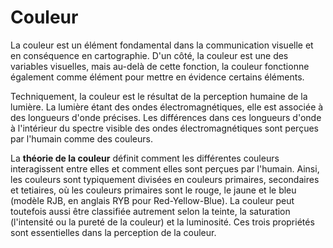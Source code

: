# Couleur

La couleur est un élément fondamental dans la communication visuelle et en conséquence en cartographie. D'un côté, la couleur est une des variables visuelles, mais au-delà de cette fonction, la couleur fonctionne également comme élément pour mettre en évidence certains éléments.

Techniquement, la couleur est le résultat de la perception humaine de la lumière. La lumière étant des ondes électromagnétiques, elle est associée à des longueurs d'onde précises. Les différences dans ces longueurs d'onde à l'intérieur du spectre visible des ondes électromagnétiques sont perçues par l'humain comme des couleurs.

La **théorie de la couleur** définit comment les différentes couleurs interagissent entre elles et comment elles sont perçues par l'humain. Ainsi, les couleurs sont typiquement divisées en couleurs primaires, secondaires et tetiaires, où les couleurs primaires sont le rouge, le jaune et le bleu (modèle RJB, en anglais RYB pour Red-Yellow-Blue). La couleur peut toutefois aussi être classifiée autrement selon la teinte, la saturation (l'intensité ou la pureté de la couleur) et la luminosité. Ces trois propriétés sont essentielles dans la perception de la couleur.
